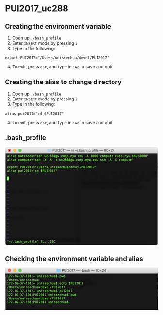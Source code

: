 # PUI2017_uc288

## Creating the environment variable
1. Open up `./bash_profile`
2. Enter `INSERT` mode by pressing `i`
3. Type in the following:
```
export PUI2017="/Users/unissechua/devel/PUI2017"
```
4. To exit, press `esc`, and type in `:wq` to save and quit

## Creating the alias to change directory
1. Open up `./bash_profile`
2. Enter `INSERT` mode by pressing `i`
3. Type in the following:
```
alias pui2017="cd $PUI2017"
```
4. To exit, press `esc`, and type in `:wq` to save and quit

## .bash_profile
![.bash_profile screenshot](/screenshots/bash_profile.png)

## Checking the environment variable and alias
![Terminal screenshot](/screenshots/env_variable.png)
